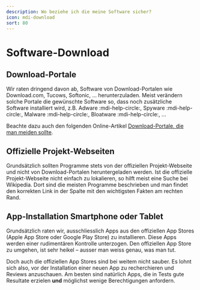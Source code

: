 ```yaml
---
description: Wo beziehe ich die meine Software sicher?
icon: mdi-download
sort: 80
---
```


# Software-Download



## Download-Portale
Wir raten dringend davon ab, Software von Download-Portalen wie Download.com, Tucows, Softonic, ... herunterzuladen. Meist verändern solche Portale die gewünschte Software so, dass noch zusätzliche Software installiert wird, z.B. Adware <span title="Software, die Werbung anzeigt">:mdi-help-circle:</span>, Spyware <span title="Software, die den Benutzer ausspioniert">:mdi-help-circle:</span>, Malware <span title="Software, die Schaden anrichtet">:mdi-help-circle:</span>, Bloatware <span title="Software, die ohne sinnvollen Zweck das System 'aufbläst'">:mdi-help-circle:</span>, ...

Beachte dazu auch den folgenden Online-Artikel [Download-Portale, die man meiden sollte](https://blog.emsisoft.com/2015/03/11/mind-the-pup-top-download-portals-to-avoid/ "Download-Portale, die man meiden sollte").


## Offizielle Projekt-Webseiten
Grundsätzlich sollten Programme stets von der offiziellen Projekt-Webseite und nicht von Download-Portalen heruntergeladen werden. Ist die offizielle Projekt-Webseite nicht einfach zu lokalieren, so hilft meist eine Suche bei Wikipedia. Dort sind die meisten Programme beschrieben und man findet den korrekten Link in der Spalte mit den wichtigsten Fakten am rechten Rand.


## App-Installation Smartphone oder Tablet
Grundsätzlich raten wir, ausschliesslich Apps aus den offiziellen App Stores (Apple App Store oder Google Play Store) zu installieren. Diese Apps werden einer rudimentären Kontrolle unterzogen. Den offiziellen App Store zu umgehen, ist sehr heikel – ausser man weiss genau, was man tut.

Doch auch die offiziellen App Stores sind bei weitem nicht sauber. Es lohnt sich also, vor der Installation einer neuen App zu recherchieren und Reviews anzuschauen. Am besten sind natürlich Apps, die in Tests gute Resultate erzielen **und** möglichst wenige Berechtigungen anfordern.
